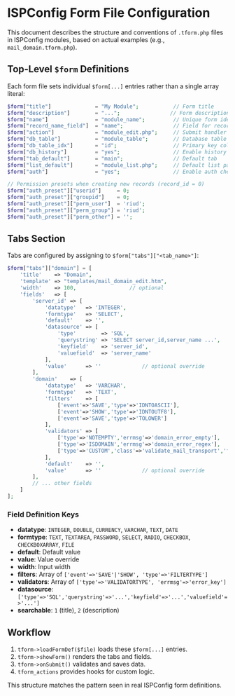 # ISPConfig Form File Configuration

This document describes the structure and conventions of `.tform.php` files in ISPConfig modules, based on actual examples (e.g., `mail_domain.tform.php`).

## Top-Level `$form` Definitions
Each form file sets individual `$form[...]` entries rather than a single array literal:

```php
$form["title"]              = "My Module";           // Form title
$form["description"]        = "...";                // Form description
$form["name"]               = "module_name";         // Unique form identifier
$form["record_name_field"]  = "name";                // Field for record display
$form["action"]             = "module_edit.php";     // Submit handler script
$form["db_table"]           = "module_table";        // Database table
$form["db_table_idx"]       = "id";                  // Primary key column
$form["db_history"]         = "yes";                 // Enable history (yes/no)
$form["tab_default"]        = "main";                // Default tab
$form["list_default"]       = "module_list.php";     // Default list page
$form["auth"]               = "yes";                 // Enable auth check (yes/no)

// Permission presets when creating new records (record_id = 0)
$form["auth_preset"]["userid"]     = 0;
$form["auth_preset"]["groupid"]    = 0;
$form["auth_preset"]["perm_user"]  = 'riud';
$form["auth_preset"]["perm_group"] = 'riud';
$form["auth_preset"]["perm_other"] = '';
```

## Tabs Section
Tabs are configured by assigning to `$form["tabs"]["<tab_name>"]`:

```php
$form["tabs"]["domain"] = [
    'title'    => "Domain",
    'template' => "templates/mail_domain_edit.htm",
    'width'    => 100,                 // optional
    'fields'   => [
        'server_id' => [
            'datatype'   => 'INTEGER',
            'formtype'   => 'SELECT',
            'default'    => '',
            'datasource' => [
                'type'        => 'SQL',
                'querystring' => 'SELECT server_id,server_name ...',
                'keyfield'    => 'server_id',
                'valuefield'  => 'server_name'
            ],
            'value'      => ''             // optional override
        ],
        'domain'    => [
            'datatype'   => 'VARCHAR',
            'formtype'   => 'TEXT',
            'filters'    => [
                ['event'=>'SAVE','type'=>'IDNTOASCII'],
                ['event'=>'SHOW','type'=>'IDNTOUTF8'],
                ['event'=>'SAVE','type'=>'TOLOWER']
            ],
            'validators' => [
                ['type'=>'NOTEMPTY','errmsg'=>'domain_error_empty'],
                ['type'=>'ISDOMAIN','errmsg'=>'domain_error_regex'],
                ['type'=>'CUSTOM','class'=>'validate_mail_transport','function'=>'validate_isnot_mailtransport','errmsg'=>'domain_is_transport']
            ],
            'default'    => '',
            'value'      => ''             // optional override
        ],
        // ... other fields
    ]
];
```

### Field Definition Keys
- **datatype**: `INTEGER`, `DOUBLE`, `CURRENCY`, `VARCHAR`, `TEXT`, `DATE`
- **formtype**: `TEXT`, `TEXTAREA`, `PASSWORD`, `SELECT`, `RADIO`, `CHECKBOX`, `CHECKBOXARRAY`, `FILE`
- **default**: Default value
- **value**: Value override
- **width**: Input width
- **filters**: Array of `['event'=>'SAVE'|'SHOW', 'type'=>'FILTERTYPE']`
- **validators**: Array of `['type'=>'VALIDATORTYPE', 'errmsg'=>'error_key']`
- **datasource**: `['type'=>'SQL','querystring'=>'...','keyfield'=>'...','valuefield'=>'...']`
- **searchable**: `1` (title), `2` (description)

## Workflow
1. `tform->loadFormDef($file)` loads these `$form[...]` entries.
2. `tform->showForm()` renders the tabs and fields.
3. `tform->onSubmit()` validates and saves data.
4. `tform_actions` provides hooks for custom logic.

This structure matches the pattern seen in real ISPConfig form definitions.
